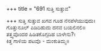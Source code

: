 +++
title = "691 ಸುತ್ತಿ ಸುತ್ತುವ"

+++
ಸುತ್ತಿ ಸುತ್ತುವ ಖಗವ ಗೂಡ ನೆನಪೆಳೆಯುವುದು।  
ಗೊತ್ತುನೂಲ್ ಪಿಡಿದಿಹುದು ದನವ ಬಯಲಿನಲಿ॥  
ತತ್ತ್ವವೊಂದರ ಹಿಡಿತಕೊಗ್ಗದಿಹ ಬಾಳೇನು?।  
ಕಿತ್ತ ಗಾಳಿಯ ಪಟವೊ - ಮಂಕುತಿಮ್ಮ॥  
